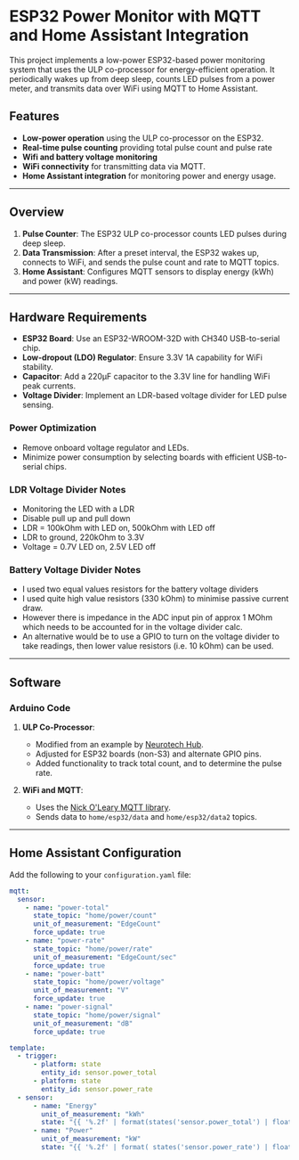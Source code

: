 # ESP32 Power Monitor with MQTT and Home Assistant Integration

This project implements a low-power ESP32-based power monitoring system that uses the ULP co-processor for energy-efficient operation. It periodically wakes up from deep sleep, counts LED pulses from a power meter, and transmits data over WiFi using MQTT to Home Assistant.

## Features

- **Low-power operation** using the ULP co-processor on the ESP32.
- **Real-time pulse counting** providing total pulse count and pulse rate
- **Wifi and battery voltage monitoring**
- **WiFi connectivity** for transmitting data via MQTT.
- **Home Assistant integration** for monitoring power and energy usage.

---

## Overview

1. **Pulse Counter**: The ESP32 ULP co-processor counts LED pulses during deep sleep.
2. **Data Transmission**: After a preset interval, the ESP32 wakes up, connects to WiFi, and sends the pulse count and rate to MQTT topics.
3. **Home Assistant**: Configures MQTT sensors to display energy (kWh) and power (kW) readings.

---

## Hardware Requirements

- **ESP32 Board**: Use an ESP32-WROOM-32D with CH340 USB-to-serial chip. 
- **Low-dropout (LDO) Regulator**: Ensure 3.3V 1A capability for WiFi stability.
- **Capacitor**: Add a 220µF capacitor to the 3.3V line for handling WiFi peak currents.
- **Voltage Divider**: Implement an LDR-based voltage divider for LED pulse sensing.

### Power Optimization

- Remove onboard voltage regulator and LEDs.
- Minimize power consumption by selecting boards with efficient USB-to-serial chips.

### LDR Voltage Divider Notes ##

- Monitoring the LED with a LDR
- Disable pull up and pull down
- LDR = 100kOhm with LED on, 500kOhm with LED off
- LDR to ground, 220kOhm to 3.3V
- Voltage = 0.7V LED on, 2.5V LED off

### Battery Voltage Divider Notes ##

- I used two equal values resistors for the battery voltage dividers
- I used quite high value resistors (330 kOhm) to minimise passive current draw.
- However there is impedance in the ADC input pin of approx 1 MOhm which needs to be accounted for in the voltage divider calc.
- An alternative would be to use a GPIO to turn on the voltage divider to take readings, then lower value resistors (i.e. 10 kOhm) can be used.

---

## Software

### Arduino Code

1. **ULP Co-Processor**:
   - Modified from an example by [Neurotech Hub](https://github.com/Neurotech-Hub/ULP_Example-ESP32-S3-Arduino).
   - Adjusted for ESP32 boards (non-S3) and alternate GPIO pins.
   - Added functionality to track total count, and to determine the pulse rate.

2. **WiFi and MQTT**:
   - Uses the [Nick O'Leary MQTT library](https://pubsubclient.knolleary.net/).
   - Sends data to `home/esp32/data` and `home/esp32/data2` topics.

---

## Home Assistant Configuration

Add the following to your `configuration.yaml` file:

```yaml
mqtt:
  sensor:
    - name: "power-total"
      state_topic: "home/power/count"
      unit_of_measurement: "EdgeCount"
      force_update: true
    - name: "power-rate"
      state_topic: "home/power/rate"
      unit_of_measurement: "EdgeCount/sec"
      force_update: true
    - name: "power-batt"
      state_topic: "home/power/voltage"
      unit_of_measurement: "V"
      force_update: true
    - name: "power-signal"
      state_topic: "home/power/signal"
      unit_of_measurement: "dB"
      force_update: true

template:
  - trigger:
      - platform: state
        entity_id: sensor.power_total
      - platform: state
        entity_id: sensor.power_rate
  - sensor:
      - name: "Energy"
        unit_of_measurement: "kWh"
        state: "{{ '%.2f' | format(states('sensor.power_total') | float / 2000 ) }}"
      - name: "Power"
        unit_of_measurement: "kW"
        state: "{{ '%.2f' | format( states('sensor.power_rate') | float / 2000 * 3600 ) }}"
```
